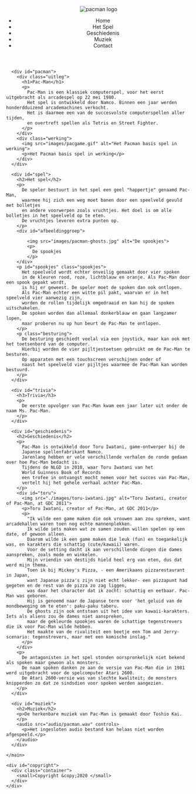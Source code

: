 <!DOCTYPE html>
<html lang="nl">
<head>
  <meta charset="UTF-8">
  <meta name="viewport" content="width=device-width, initial-scale=1.0">
  <title>Pac-man pagina </title>
  <head>
    <title>Pac-Man</title>
    <link rel="stylesheet" href="style.css">
  </head>
  
  <body>
    <header>
      <img src="./images/logo.png" alt="pacman logo" id="logo">
      <div id="navigatiegedeelte">
        <ul>
          <li>Home</li>
          <li>Het Spel</li>
          <li>Geschiedenis</li>
          <li>Muziek</li>
          <li>Contact</li>
        </ul>
      </div>
    </header>
    <main>
  
      <div id="pacman">
        <div class="uitleg">
          <h1>Pac-Man</h1>
          <p>
            Pac-Man is een klassiek computerspel, voor het eerst uitgebracht als arcadespel op 22 mei 1980. 
            Het spel is ontwikkeld door Namco. Binnen een jaar werden honderdduizend arcademachines verkocht. 
            Het is daarmee een van de succesvolste computerspellen aller tijden, 
            en overtreft spellen als Tetris en Street Fighter.
          </p>
        </div>
        <div class="werking">
          <img src="images/pacgame.gif" alt="Het Pacman basis spel in werking">
          <p>Het Pacman basis spel in werking</p>
        </div>
      </div>
  
      <div id="spel">
        <h2>Het spel</h2>
        <p>
          De speler bestuurt in het spel een geel "happertje" genaamd Pac-Man, 
          waarmee hij zich een weg moet banen door een speelveld gevuld met bolletjes 
          en andere voorwerpen zoals vruchtjes. Het doel is om alle bolletjes in het speelveld op te eten.
          De vruchtjes leveren extra punten op.
        </p>
        <div id="afbeeldinggroep">
          
            <img src="images/pacman-ghosts.jpg" alt="De spookjes">
            <p>
              De spookjes
            </p>
        </div>
        <p id="spookjes" class="spookjes">
          Het speelveld wordt echter onveilig gemaakt door vier spoken 
          in de kleuren rood, roze, lichtblauw en oranje. Als Pac-Man door een spook gepakt wordt, 
          is hij er geweest. De speler moet de spoken dan ook ontlopen.
          Als Pac-Man echter een witte pil pakt, waarvan er in het speelveld vier aanwezig zijn, 
          worden de rollen tijdelijk omgedraaid en kan hij de spoken uitschakelen. 
          De spoken worden dan allemaal donkerblauw en gaan langzamer lopen, 
          maar proberen nu op hun beurt de Pac-Man te ontlopen.
        </p>
        <p class="besturing">
          De besturing geschiedt veelal via een joystick, maar kan ook met het toetsenbord van de computer. 
          Hierbij worden de vier pijltjestoetsen gebruikt om de Pac-Man te besturen. 
          Op apparaten met een touchscreen verschijnen onder of
          naast het speelveld vier pijltjes waarmee de Pac-Man kan worden bestuurd.
        </p>
      </div>
  
      <div id="trivia">
        <h3>Trivia</h3>
        <p>
          De eerste opvolger van Pac-Man kwam een jaar later uit onder de naam Ms. Pac-Man.
        </p>
      </div>
  
      <div id="geschiedenis">
        <h2>Geschiedenis</h2>
        <p>
          Pac-Man is ontwikkeld door Toru Iwatani, game-ontwerper bij de 
          Japanse spellenfabrikant Namco.
          Jarenlang hebben er vele verschillende verhalen de ronde gedaan over hoe Pac-Man bedacht is. 
          Tijdens de NLGD in 2010, waar Toru Iwatani van het 
          World Guinness Book of Records
          een trofee in ontvangst mocht nemen voor het succes van Pac-Man, 
          vertelt hij het gehele verhaal achter Pac-Man.
        </p>
        <div id="toru">
          <img src="./images/toru-iwatani.jpg" alt="Toru Iwatani, creator of Pac-Man, at GDC 2011">
          <p>Toru Iwatani, creator of Pac-Man, at GDC 2011</p>
          <p>
            "Ik wilde een game maken die ook vrouwen aan zou spreken, want arcadehallen waren toen nog echte mannenplekken. 
            Ik wilde iets maken wat ze samen zouden willen spelen op een date, of gewoon alleen. 
            Daarom wilde ik een game maken die leuk (fun) en toegankelijk was, en karakters die schattig (cute/kawaii) waren.
            Voor de setting dacht ik aan verschillende dingen die dames aanspreken, zoals mode en winkelen. 
            Mijn vriendin van destijds hield heel erg van eten, dus dat werd mijn thema. 
            Toen ik bij Mickey's Pizza, - een Amerikaans pizzarestaurant in Japan, 
            want Japanse pizza's zijn niet echt lekker- een pizzapunt had gegeten en de rest van de pizza zo zag liggen, 
            was daar het character dat ik zocht: schattig en eetbaar. Pac-Man was geboren. 
            Hij is genoemd naar de Japanse term voor 'het geluid van de mondbeweging om te eten': paku-paku taberu.
            De ghosts zijn ook ontstaan uit het idee van kawaii-karakters. Iets als aliens zou de dames niet aanspreken, 
            maar de gekleurde spookjes waren de schattige tegenstrevers die ik voor Pac-Man wilde hebben. 
            Het maakte van de rivaliteit een beetje een Tom and Jerry-scenario: tegenstrevers, maar met een komische inslag."
          </p>
        </div>
        <p>
          De antagonisten in het spel stonden oorspronkelijk niet bekend als spoken maar gewoon als monsters. 
          De naam spoken danken ze aan de versie van Pac-Man die in 1981 werd uitgebracht voor de spelcomputer Atari 2600. 
          De Atari 2600-versie was van slechte kwaliteit; de monsters knipperden zo dat ze sindsdien voor spoken werden aangezien.
        </p>
      </div>
  
      <div id="muziek">
        <h2>Muziek</h2>
        <p>De herkenbare muziek van Pac-Man is gemaakt door Toshio Kai.
        </p>
        <audio src="audio/pacman.wav" controls>
          <p>Het ingesloten audio bestand kan helaas niet worden afgespeeld.</p>
        </audio>
      </div>
  
    </main>
  
    <div id="copyright">
      <div class="container">
        <small>Copyright &copy;2020 </small>
      </div>
    </div>
  
  </body>
  
</html>
